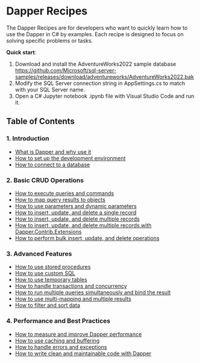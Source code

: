 # Dapper Recipes

The Dapper Recipes are for developers who want to quickly learn how to use the Dapper in C# by examples. Each recipe is designed to focus on solving specific problems or tasks.

__Quick start__: 

1. Download and install the AdventureWorks2022 sample database https://github.com/Microsoft/sql-server-samples/releases/download/adventureworks/AdventureWorks2022.bak
2. Modify the SQL Server connection string in AppSettings.cs to match with your SQL Server name.
3. Open a C# Jupyter notebook .ipynb file with Visual Studio Code and run it.

## Table of Contents

### 1. Introduction

* [What is Dapper and why use it](What-is-Dapper-and-why-use-it.ipynb)
* [How to set up the development environment](How-to-set-up-the-development-environment.ipynb)
* [How to connect to a database](How-to-connect-to-a-database.ipynb)

### 2. Basic CRUD Operations

* [How to execute queries and commands](How-to-execute-queries-and-commands.ipynb)
* [How to map query results to objects](How-to-map-query-results-to-objects.ipynb)
* [How to use parameters and dynamic parameters](How-to-use-parameters-and-dynamic-parameters.ipynb)
* [How to insert, update, and delete a single record](How-to-insert,-update,-and-delete-a-single-record.ipynb)
* [How to insert, update, and delete multiple records](How-to-insert,-update,-and-delete-multiple-records.ipynb)
* [How to insert, update, and delete multiple records with Dapper.Contrib.Extensions](How-to-insert,-update,-and-delete-multiple-records-with-Dapper.Contrib.Extensions.ipynb)
* [How to perform bulk insert, update, and delete operations](How-to-perform-bulk-insert,-update,-and-delete-operations.ipynb)

### 3. Advanced Features

* [How to use stored procedures](How-to-use-stored-procedures.ipynb)
* [How to use custom SQL](How-to-use-custom-SQL.ipynb)
* [How to use temporary tables](How-to-use-temporary-tables.ipynb)
* [How to handle transactions and concurrency](How-to-handle-transactions-and-concurrency.ipynb)
* [How to run multiple queries simultaneously and bind the result](How-to-run-multiple-queries-simultaneously-and-bind-the-result.ipynb)
* [How to use multi-mapping and multiple results](How-to-use-multi-mapping-and-multiple-results.ipynb)
* [How to filter and sort data](How-to-filter-and-sort-data.ipynb)

### 4. Performance and Best Practices

* [How to measure and improve Dapper performance](How-to-measure-and-improve-Dapper-performance.ipynb)
* [How to use caching and buffering](How-to-use-caching-and-buffering.ipynb)
* [How to handle errors and exceptions](How-to-handle-errors-and-exceptions.ipynb)
* [How to write clean and maintainable code with Dapper](How-to-write-clean-and-maintainable-code-with-Dapper.ipynb)
